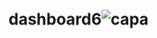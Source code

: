 # dashboard6![capa](https://github.com/AndersonBarross/dashboard6/assets/95106150/e9bbfed8-6c39-4743-9725-9f367f94d5bb)
